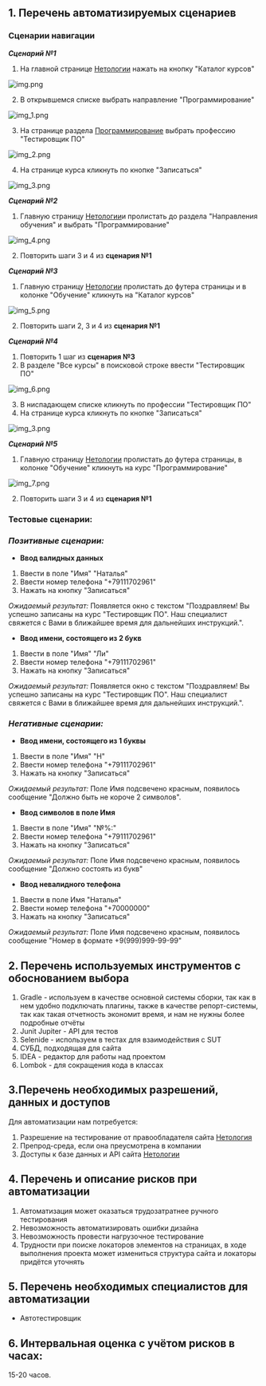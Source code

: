 ## 1. Перечень автоматизируемых сценариев
### Сценарии навигации

_**Сценарий №1**_

1. На главной странице [Нетологии](README.md:6) нажать на кнопку "Каталог курсов"

![img.png](img.png)

2. В открывшемся списке выбрать направление "Программирование"

![img_1.png](img_1.png)

3. На странице раздела [Программирование](https://netology.ru/development) выбрать профессию "Тестировщик ПО"

![img_2.png](img_2.png)

4. На странице курса кликнуть по кнопке "Записаться"

![img_3.png](img_3.png)

_**Сценарий №2**_

1. Главную страницу [Нетологии](README.md:6)и пролистать до раздела "Направления обучения" и выбрать "Программирование"

![img_4.png](img_4.png)

2. Повторить шаги 3 и 4 из **сценария №1**

_**Сценарий №3**_

1. Главную страницу [Нетологии](README.md:6) пролистать до футера страницы и в колонке "Обучение" кликнуть на "Каталог курсов"

![img_5.png](img_5.png)

2. Повторить шаги 2, 3 и 4 из **сценария №1**

_**Сценарий №4**_

1. Повторить 1 шаг из **сценария №3**
2. В разделе "Все курсы" в поисковой строке ввести "Тестировщик ПО"

![img_6.png](img_6.png)

3. В ниспадающем списке кликнуть по профессии "Тестировщик ПО"
4. На странице курса кликнуть по кнопке "Записаться"

![img_3.png](img_3.png)

_**Сценарий №5**_

1. Главную страницу [Нетологии](README.md:6) пролистать до футера страницы, в колонке "Обучение" кликнуть на курс "Программирование"

![img_7.png](img_7.png)

2. Повторить шаги 3 и 4 из **сценария №1**

### Тестовые сценарии:

### *Позитивные сценарии:*
* **Ввод валидных данных**

1. Ввести в поле "Имя" "Наталья"
1. Ввести номер телефона "+79111702961"
1. Нажать на кнопку "Записаться"

*Ожидаемый результат:* Появляется окно с текстом "Поздравляем! Вы успешно записаны на курс "Тестировщик ПО". Наш специалист свяжется с Вами в ближайшее время для дальнейших инструкций.".

* **Ввод имени, состоящего из 2 букв**

1. Ввести в поле "Имя" "Ли"
1. Ввести номер телефона "+79111702961"
1. Нажать на кнопку "Записаться"

*Ожидаемый результат:* Появляется окно с текстом "Поздравляем! Вы успешно записаны на курс "Тестировщик ПО". Наш специалист свяжется с Вами в ближайшее время для дальнейших инструкций.".

### *Негативные сценарии:*
* **Ввод имени, состоящего из 1 буквы**

1. Ввести в поле "Имя" "Н"
1. Ввести номер телефона "+79111702961"
1. Нажать на кнопку "Записаться"

*Ожидаемый результат:* Поле Имя подсвечено красным, появилось сообщение "Должно быть не короче 2 символов".

* **Ввод символов в поле Имя**

1. Ввести в поле "Имя" "№%:"
1. Ввести номер телефона "+79111702961"
1. Нажать на кнопку "Записаться"

*Ожидаемый результат:* Поле Имя подсвечено красным, появилось сообщение "Должно состоять из букв"

* **Ввод невалидного телефона**

1. Ввести в поле Имя "Наталья"
1. Ввести номер телефона "+70000000"
1. Нажать на кнопку "Записаться"

*Ожидаемый результат:* Поле Имя подсвечено красным, появилось сообщение "Номер в формате +9(999)999-99-99"

## 2. Перечень используемых инструментов с обоснованием выбора
1. Gradle - используем в качестве основной системы сборки, так как в нем удобно подключать плагины, также в качестве репорт-системы, так как такая отчетность экономит время, и нам не нужны более подробные отчёты
1. Junit Jupiter - API для тестов
1. Selenide - используем в тестах для взаимодействия с SUT
1. СУБД, подходящая для сайта
1. IDEA - редактор для работы над проектом
1. Lombok - для сокращения кода в классах

## 3.Перечень необходимых разрешений, данных и доступов
Для автоматизации нам потребуется:
1. Разрешение на тестирование от правообладателя сайта [Нетология](README.md:6)
1. Препрод-среда, если она преусмотрена в компании
1. Доступы к базе данных и API сайта [Нетологии](README.md:6)

## 4. Перечень и описание рисков при автоматизации
1. Автоматизация может оказаться трудозатратнее ручного тестирования
1. Невозможность автоматизировать ошибки дизайна
1. Невозможность провести нагрузочное тестирование
1. Трудности при поиске локаторов элементов на страницах, в ходе выполнения проекта может измениться структура сайта и локаторы придётся уточнять

## 5. Перечень необходимых специалистов для автоматизации
* Автотестировщик

## 6. Интервальная оценка с учётом рисков в часах:
15-20 часов.